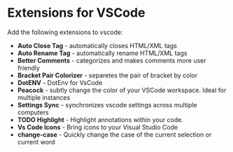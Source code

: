 # Extensions for VSCode

Add the following extensions to vscode:

 - **Auto Close Tag** - automatically closes HTML/XML tags
 - **Auto Rename Tag** - automatically rename HTML/XML tags
 - **Better Comments** - categorizes and makes comments more user friendly
 - **Bracket Pair Colorizer** - separetes the pair of bracket by color
 - **DotENV** - DotEnv for VsCode
 - **Peacock** - subtly change the color of your VSCode workspace. Ideal for multiple instances
 - **Settings Sync** - synchronizes vscode settings across multiple computers
 - **TODO Highlight** - Highlight annotations within your code.
 - **Vs Code Icons** - Bring icons to your Visual Studio Code 
 - **change-case** - Quickly change the case of the current selection or current word
